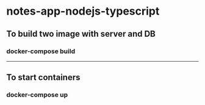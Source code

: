 # notes-app-nodejs-typescript

<h2>To build two image with server and DB</h2>
<h3>docker-compose build</h3>
<hr>
<h2>To start containers</h2>
<h3>docker-compose up</h3>
